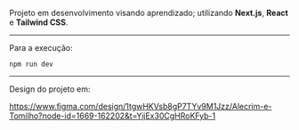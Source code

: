 Projeto em desenvolvimento visando aprendizado; utilizando **Next.js**, **React** e **Tailwind CSS**.
<hr>
Para a execução:

``
npm run dev
``
<hr>
Design do projeto em:

https://www.figma.com/design/1tgwHKVsb8gP7TYv9M1Jzz/Alecrim-e-Tomilho?node-id=1669-162202&t=YijEx30CgHRoKFyb-1